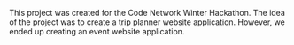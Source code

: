This project was created for the Code Network Winter Hackathon.
The idea of the project was to create a trip planner website application. However, we ended up creating an event website application.
